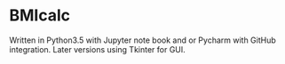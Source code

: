 # BMIcalc
Written in Python3.5 with Jupyter note book and or Pycharm with GitHub integration.
Later versions using Tkinter for GUI.